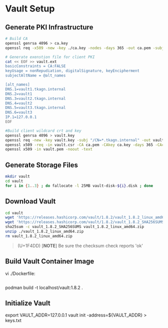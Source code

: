 # Vault Setup

## Generate PKI Infrastructure

```bash
# Build CA 
openssl genrsa 4096 > ca.key
openssl req -x509 -new -key ./ca.key -nodes -days 365 -out ca.pem -subj "/CN=Vault Internal CA" 

# Generate exenstion file for client PKI
cat << EOF >> vault.ext
basicConstraints = CA:FALSE
keyUsage = nonRepudiation, digitalSignature, keyEncipherment
subjectAltName = @alt_names

[alt_names]
DNS.1=vault1.tkagn.internal
DNS.2=vault1
DNS.3=vault2.tkagn.internal
DNS.4=vault2
DNS.5=vault3.tkagn.internal
DNS.6=vault3
IP.1=127.0.0.1
EOF

#Build client wildcard crt and key
openssl genrsa 4096 > vault.key
openssl req -new -key vault.key -subj "/CN=*.tkagn.internal" -out vault.csr
openssl x509 -req -in vault.csr -CA ca.pem -CAkey ca.key -days 365 -CAcreateserial -extfile vault.ext -out vault.pem
openssl x509 -in vault.pem -noout -text 
```
## Generate Storage Files

```bash
mkdir vault
cd vault
for i in {1..3} ; do fallocate -l 25MB vault-disk-${i}.disk ; done
```

## Download Vault

```bash
cd vault
wget 'https://releases.hashicorp.com/vault/1.8.2/vault_1.8.2_linux_amd64.zip'
wget 'https://releases.hashicorp.com/vault/1.8.2/vault_1.8.2_SHA256SUMS'
sha25sum -c vault_1.8.2_SHA256SUMS vault_1.8.2_linux_amd64.zip
unzip ./vault_1.8.2_linux_amd64.zip
rm vault_1.8.2_linux_amd64.zip
```
> (U+1F4DD) [**NOTE**] Be sure the checksum check reports 'ok'  

## Build Vault Container Image

vi ./Dockerfile:
```text

```

podman build -t localhost/vault:1.8.2 .


## Initialize Vault

export VAULT_ADDR=127.0.0.1
vault init -address=${VAULT_ADDR} > keys.txt
